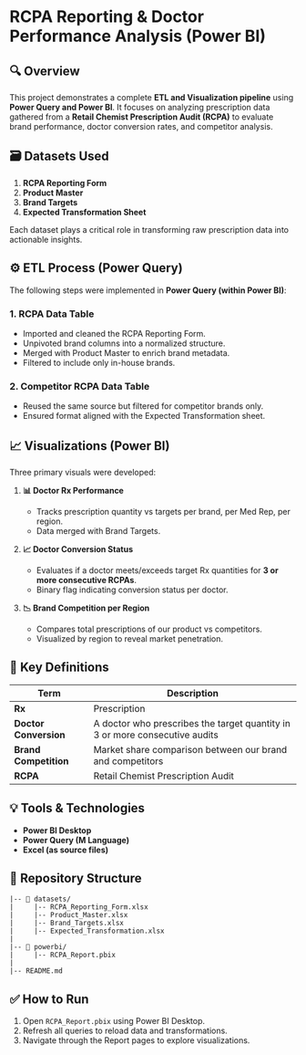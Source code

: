 # RCPA Reporting & Doctor Performance Analysis (Power BI)
## 🔍 Overview

This project demonstrates a complete **ETL and Visualization pipeline** using **Power Query and Power BI**. It focuses on analyzing prescription data gathered from a **Retail Chemist Prescription Audit (RCPA)** to evaluate brand performance, doctor conversion rates, and competitor analysis.

## 🗃️ Datasets Used

1. **RCPA Reporting Form**  
2. **Product Master**  
3. **Brand Targets**  
4. **Expected Transformation Sheet**

Each dataset plays a critical role in transforming raw prescription data into actionable insights.

## ⚙️ ETL Process (Power Query)

The following steps were implemented in **Power Query (within Power BI)**:

### 1. RCPA Data Table
- Imported and cleaned the RCPA Reporting Form.
- Unpivoted brand columns into a normalized structure.
- Merged with Product Master to enrich brand metadata.
- Filtered to include only in-house brands.

### 2. Competitor RCPA Data Table
- Reused the same source but filtered for competitor brands only.
- Ensured format aligned with the Expected Transformation sheet.

## 📈 Visualizations (Power BI)

Three primary visuals were developed:

1. **📊 Doctor Rx Performance**
   - Tracks prescription quantity vs targets per brand, per Med Rep, per region.
   - Data merged with Brand Targets.

2. **📈 Doctor Conversion Status**
   - Evaluates if a doctor meets/exceeds target Rx quantities for **3 or more consecutive RCPAs**.
   - Binary flag indicating conversion status per doctor.

3. **📉 Brand Competition per Region**
   - Compares total prescriptions of our product vs competitors.
   - Visualized by region to reveal market penetration.

## 🧾 Key Definitions

| Term | Description |
|------|-------------|
| **Rx** | Prescription |
| **Doctor Conversion** | A doctor who prescribes the target quantity in 3 or more consecutive audits |
| **Brand Competition** | Market share comparison between our brand and competitors |
| **RCPA** | Retail Chemist Prescription Audit |

## 💡 Tools & Technologies

- **Power BI Desktop**
- **Power Query (M Language)**
- **Excel (as source files)**

## 📂 Repository Structure

```
|-- 📁 datasets/
|     |-- RCPA_Reporting_Form.xlsx
|     |-- Product_Master.xlsx
|     |-- Brand_Targets.xlsx
|     |-- Expected_Transformation.xlsx
|
|-- 📁 powerbi/
|     |-- RCPA_Report.pbix
|
|-- README.md
```

## ✅ How to Run

1. Open `RCPA_Report.pbix` using Power BI Desktop.
2. Refresh all queries to reload data and transformations.
3. Navigate through the Report pages to explore visualizations.

